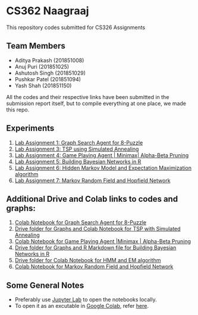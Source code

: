 # CS362 Naagraaj

This repository codes submitted for CS326 Assignments

## Team Members

-   Aditya Prakash (201851008)
-   Anuj Puri (201851025)
-   Ashutosh Singh (201851029)
-   Pushkar Patel (201851094)
-   Yash Shah (201851150)

All the codes and their respective links have been submitted in the submission report itself, but to compile everything at one place, we made this repo.

## Experiments

1. [Lab Assignment 1: Graph Search Agent for 8-Puzzle](/lab1/)
2. [Lab Assignment 3: TSP using Simulated Annealing](/lab3/)
3. [Lab Assignment 4: Game Playing Agent | Minimax| Alpha-Beta Pruning](/lab4/)
4. [Lab Assignment 5: Building Bayesian Networks in R](/lab5/)
5. [Lab Assignment 6: Hidden Markov Model and Expectation Maximization algorithm](/lab6/)
6. [Lab Assignment 7: Markov Random Field and Hopfield Network](/lab7/)

## Additional Drive and Colab links to codes and graphs:

1. [Colab Notebook for Graph Search Agent for 8-Puzzle](https://colab.research.google.com/drive/1T85Pey47g58dbvTXzaLoVjob6RLBtMXO?usp=sharing)
2. [Drive folder for Graphs and Colab Notebook for TSP with Simulated Annealing](https://drive.google.com/drive/folders/1cnR8LQSqv7LrdPGZ8_GOCd3Ev5H_2hrp?usp=sharing)
3. [Colab Notebook for Game Playing Agent |Minimax | Alpha-Beta Pruning](https://drive.google.com/file/d/1zjYPSTla1ukKkOGmYtYtefjP61IxBYM4/view)
4. [Drive folder for Graphs and R Markdown file for Building Bayesian Networks in R](https://drive.google.com/drive/u/1/folders/1CqhhDv66v_5UbQw9uPqTbultB9fuh313)
5. [Drive folder for Colab Notebook for HMM and EM algorithm](https://drive.google.com/drive/folders/1Olr1EmtWQXLfR5CYTmBYGDUy-8BcrBT5?usp=sharing)
6. [ Colab Notebook for Markov Random Field and Hopfield Network](https://colab.research.google.com/drive/1s04Wl6uIfBd3UkOcBO31IuPh0LGUMTm7?usp=sharing)

## Some General Notes

-   Preferably use [Jupyter Lab](http://jupyterlab.io/) to open the notebooks locally.
-   To open it as an excutable in [Google Colab](https://colab.research.google.com/), refer [here](https://colab.research.google.com/github/googlecolab/colabtools/blob/master/notebooks/colab-github-demo.ipynb#scrollTo=Rmai0dD30XzL).
